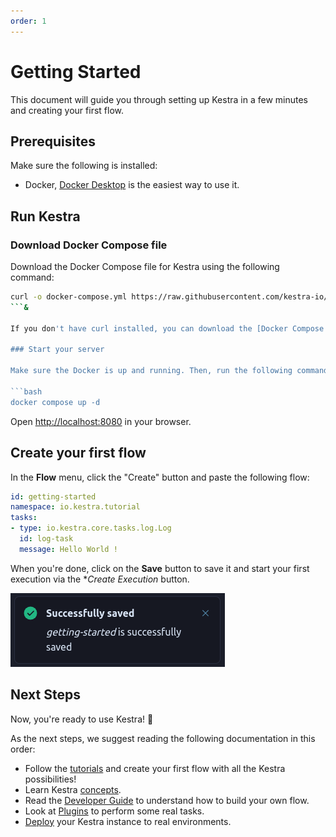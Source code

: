 ```yaml
---
order: 1
---
```


# Getting Started

This document will guide you through setting up Kestra in a few minutes and creating your first flow.

## Prerequisites

Make sure the following is installed:
- Docker, [Docker Desktop](https://docs.docker.com/get-docker/) is the easiest way to use it.

## Run Kestra

### Download Docker Compose file

Download the Docker Compose file for Kestra using the following command:

```bash
curl -o docker-compose.yml https://raw.githubusercontent.com/kestra-io/kestra/develop/docker-compose.yml
```&

If you don't have curl installed, you can download the [Docker Compose file](https://github.com/kestra-io/kestra/blob/develop/docker-compose.yml) and save it as `docker-compose.yml`.

### Start your server

Make sure the Docker is up and running. Then, run the following command:

```bash
docker compose up -d
```

Open [http://localhost:8080](http://localhost:8080) in your browser.

## Create your first flow

In the **Flow** menu, click the "Create" button and paste the following flow:

```yaml
id: getting-started
namespace: io.kestra.tutorial
tasks:
- type: io.kestra.core.tasks.log.Log
  id: log-task
  message: Hello World !
```

When you're done, click on the **Save** button to save it and start your first execution via the **Create Execution* button.

![Your first flow saved](./assets/saved.png)

<NextStep message="For a better introduction to Kestra, follow our Tutorial" link="../tutorial"/>

## Next Steps

Now, you're ready to use Kestra! :rocket:

As the next steps, we suggest reading the following documentation in this order:
- Follow the [tutorials](../tutorial) and create your first flow with all the Kestra possibilities!
- Learn Kestra [concepts](../concepts).
- Read the [Developer Guide](../developer-guide) to understand how to build your own flow.
- Look at [Plugins](../../plugins) to perform some real tasks.
- [Deploy](../administrator-guide) your Kestra instance to real environments.
